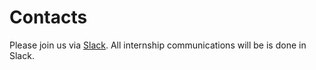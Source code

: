 # Contacts

Please join us via [Slack](https://join.slack.com/t/ciklumuniversity/shared_invite/enQtODI4ODIwNTA3NjgwLTA0MGExYjM1YTJiNjFlYmZjYzYyM2ViNWRhN2YyNDZkM2I4ZDMzYjgzNzNmYWE3MWFhYTM1MjBjMzYyN2M0Mzc). All internship communications will be is done in Slack. 